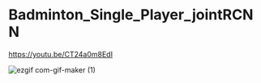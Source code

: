 # Badminton_Single_Player_jointRCNN
https://youtu.be/CT24a0m8EdI

![ezgif com-gif-maker (1)](https://user-images.githubusercontent.com/58586298/176913388-6b9e76f4-c8d3-437e-b434-6c8132b8cf1d.gif)
